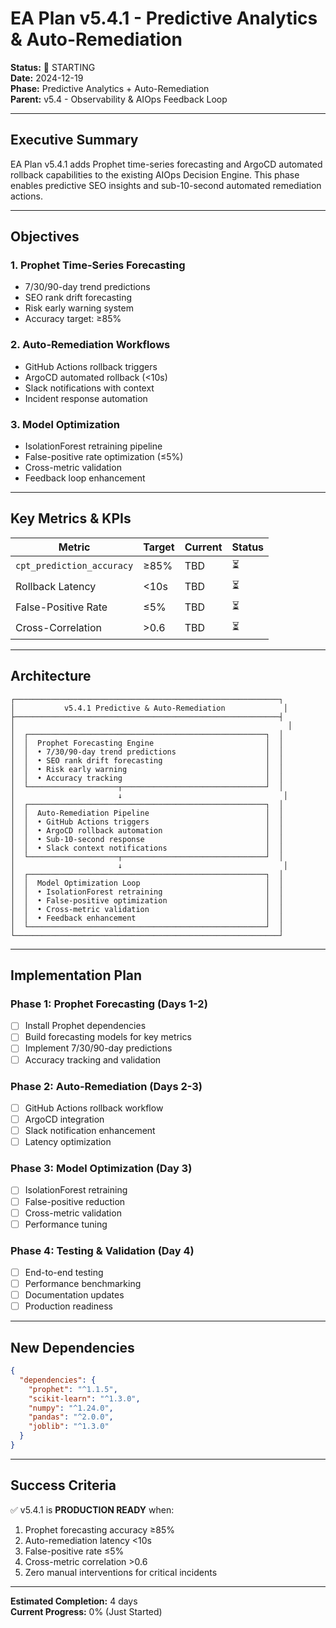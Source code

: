 # EA Plan v5.4.1 - Predictive Analytics & Auto-Remediation

**Status:** 🚀 STARTING  
**Date:** 2024-12-19  
**Phase:** Predictive Analytics + Auto-Remediation  
**Parent:** v5.4 - Observability & AIOps Feedback Loop  

---

## Executive Summary

EA Plan v5.4.1 adds Prophet time-series forecasting and ArgoCD automated rollback capabilities to the existing AIOps Decision Engine. This phase enables predictive SEO insights and sub-10-second automated remediation actions.

---

## Objectives

### 1. Prophet Time-Series Forecasting
- 7/30/90-day trend predictions
- SEO rank drift forecasting
- Risk early warning system
- Accuracy target: ≥85%

### 2. Auto-Remediation Workflows
- GitHub Actions rollback triggers
- ArgoCD automated rollback (<10s)
- Slack notifications with context
- Incident response automation

### 3. Model Optimization
- IsolationForest retraining pipeline
- False-positive rate optimization (≤5%)
- Cross-metric validation
- Feedback loop enhancement

---

## Key Metrics & KPIs

| Metric | Target | Current | Status |
|--------|--------|---------|--------|
| `cpt_prediction_accuracy` | ≥85% | TBD | ⏳ |
| Rollback Latency | <10s | TBD | ⏳ |
| False-Positive Rate | ≤5% | TBD | ⏳ |
| Cross-Correlation | >0.6 | TBD | ⏳ |

---

## Architecture

```
┌───────────────────────────────────────────────────────────┐
│           v5.4.1 Predictive & Auto-Remediation             │
├───────────────────────────────────────────────────────────┤
│                                                             │
│  ┌─────────────────────────────────────────────────────┐  │
│  │  Prophet Forecasting Engine                         │  │
│  │  • 7/30/90-day trend predictions                    │  │
│  │  • SEO rank drift forecasting                       │  │
│  │  • Risk early warning                               │  │
│  │  • Accuracy tracking                                │  │
│  └────────────────────┬────────────────────────────────┘  │
│                       ↓                                    │
│  ┌─────────────────────────────────────────────────────┐  │
│  │  Auto-Remediation Pipeline                          │  │
│  │  • GitHub Actions triggers                          │  │
│  │  • ArgoCD rollback automation                       │  │
│  │  • Sub-10-second response                           │  │
│  │  • Slack context notifications                      │  │
│  └────────────────────┬────────────────────────────────┘  │
│                       ↓                                    │
│  ┌─────────────────────────────────────────────────────┐  │
│  │  Model Optimization Loop                            │  │
│  │  • IsolationForest retraining                       │  │
│  │  • False-positive optimization                      │  │
│  │  • Cross-metric validation                          │  │
│  │  • Feedback enhancement                             │  │
│  └─────────────────────────────────────────────────────┘  │
└───────────────────────────────────────────────────────────┘
```

---

## Implementation Plan

### Phase 1: Prophet Forecasting (Days 1-2)
- [ ] Install Prophet dependencies
- [ ] Build forecasting models for key metrics
- [ ] Implement 7/30/90-day predictions
- [ ] Accuracy tracking and validation

### Phase 2: Auto-Remediation (Days 2-3)
- [ ] GitHub Actions rollback workflow
- [ ] ArgoCD integration
- [ ] Slack notification enhancement
- [ ] Latency optimization

### Phase 3: Model Optimization (Day 3)
- [ ] IsolationForest retraining
- [ ] False-positive reduction
- [ ] Cross-metric validation
- [ ] Performance tuning

### Phase 4: Testing & Validation (Day 4)
- [ ] End-to-end testing
- [ ] Performance benchmarking
- [ ] Documentation updates
- [ ] Production readiness

---

## New Dependencies

```json
{
  "dependencies": {
    "prophet": "^1.1.5",
    "scikit-learn": "^1.3.0",
    "numpy": "^1.24.0",
    "pandas": "^2.0.0",
    "joblib": "^1.3.0"
  }
}
```

---

## Success Criteria

✅ v5.4.1 is **PRODUCTION READY** when:
1. Prophet forecasting accuracy ≥85%
2. Auto-remediation latency <10s
3. False-positive rate ≤5%
4. Cross-metric correlation >0.6
5. Zero manual interventions for critical incidents

---

**Estimated Completion:** 4 days  
**Current Progress:** 0% (Just Started)
